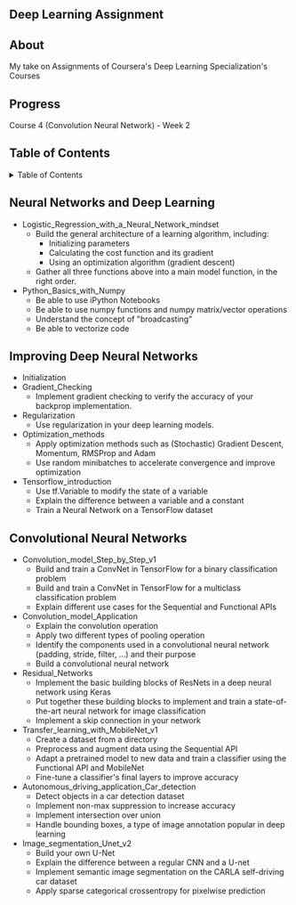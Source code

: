 ## Deep Learning Assignment

## About

My take on Assignments of Coursera's Deep Learning Specialization's Courses

## Progress

Course 4 (Convolution Neural Network) - Week 2

## Table of Contents

<details>
  <summary>Table of Contents</summary>
  <ol>
    <li><a href="#neural-networks-and-deep-learning">Neural Networks and Deep Learning</a></li>
    <li><a href="#improving-deep-neural-networks">Improving Deep Neural Networks: Hyperparameter Tuning, Regularization and Optimization</a></li>
    <li><a href="#convolutional-neural-networks">Convolutional Neural Networks</a></li>
  </ol>
</details>

## Neural Networks and Deep Learning
* Logistic_Regression_with_a_Neural_Network_mindset
  * Build the general architecture of a learning algorithm, including:
    * Initializing parameters
    * Calculating the cost function and its gradient
    * Using an optimization algorithm (gradient descent)
  * Gather all three functions above into a main model function, in the right order.
* Python_Basics_with_Numpy
  * Be able to use iPython Notebooks
  * Be able to use numpy functions and numpy matrix/vector operations
  * Understand the concept of "broadcasting"
  * Be able to vectorize code

## Improving Deep Neural Networks
* Initialization
* Gradient_Checking
  * Implement gradient checking to verify the accuracy of your backprop implementation.
* Regularization
  * Use regularization in your deep learning models.
* Optimization_methods
  * Apply optimization methods such as (Stochastic) Gradient Descent, Momentum, RMSProp and Adam
  * Use random minibatches to accelerate convergence and improve optimization
* Tensorflow_introduction
  * Use tf.Variable to modify the state of a variable
  * Explain the difference between a variable and a constant
  * Train a Neural Network on a TensorFlow dataset

## Convolutional Neural Networks
* Convolution_model_Step_by_Step_v1
  * Build and train a ConvNet in TensorFlow for a binary classification problem
  * Build and train a ConvNet in TensorFlow for a multiclass classification problem
  * Explain different use cases for the Sequential and Functional APIs
* Convolution_model_Application
  * Explain the convolution operation
  * Apply two different types of pooling operation
  * Identify the components used in a convolutional neural network (padding, stride, filter, ...) and their purpose
  * Build a convolutional neural network
* Residual_Networks
  * Implement the basic building blocks of ResNets in a deep neural network using Keras
  * Put together these building blocks to implement and train a state-of-the-art neural network for image classification
  * Implement a skip connection in your network
* Transfer_learning_with_MobileNet_v1
  * Create a dataset from a directory
  * Preprocess and augment data using the Sequential API
  * Adapt a pretrained model to new data and train a classifier using the Functional API and MobileNet
  * Fine-tune a classifier's final layers to improve accuracy
* Autonomous_driving_application_Car_detection
  * Detect objects in a car detection dataset
  * Implement non-max suppression to increase accuracy
  * Implement intersection over union
  * Handle bounding boxes, a type of image annotation popular in deep learning
* Image_segmentation_Unet_v2
  * Build your own U-Net
  * Explain the difference between a regular CNN and a U-net
  * Implement semantic image segmentation on the CARLA self-driving car dataset
  * Apply sparse categorical crossentropy for pixelwise prediction